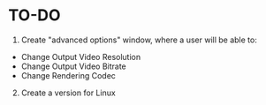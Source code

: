 # TO-DO
1. Create "advanced options" window, where a user will be able to:
  * Change Output Video Resolution
  * Change Output Video Bitrate
  * Change Rendering Codec
2. Create a version for Linux
